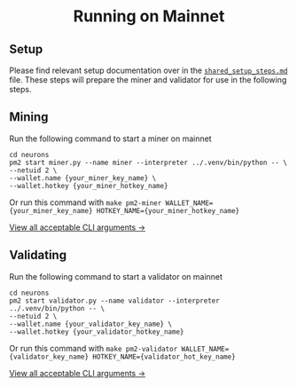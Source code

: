 <div align="center">

# Running on Mainnet

</div>

## Setup

Please find relevant setup documentation over in the [`shared_setup_steps.md`] file. These steps will prepare the miner and validator for use in the following steps.

## Mining

Run the following command to start a miner on mainnet

```console
cd neurons
pm2 start miner.py --name miner --interpreter ../.venv/bin/python -- \
--netuid 2 \
--wallet.name {your_miner_key_name} \
--wallet.hotkey {your_miner_hotkey_name}
```

Or run this command with `make pm2-miner WALLET_NAME={your_miner_key_name} HOTKEY_NAME={your_miner_hotkey_name}`

[View all acceptable CLI arguments →]

## Validating

Run the following command to start a validator on mainnet

```console
cd neurons
pm2 start validator.py --name validator --interpreter ../.venv/bin/python -- \
--netuid 2 \
--wallet.name {your_validator_key_name} \
--wallet.hotkey {your_validator_hotkey_name}
```

Or run this command with `make pm2-validator WALLET_NAME={validator_key_name} HOTKEY_NAME={validator_hot_key_name}`

[View all acceptable CLI arguments →]

[View all acceptable CLI arguments →]: ./command_line_arguments.md
[`shared_setup_steps.md`]: ./shared_setup_steps.md
